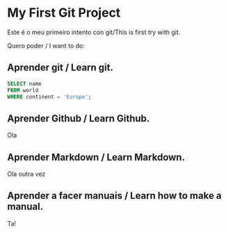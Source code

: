 # My First Git Project

Este é o meu primeiro intento con git/This is first try with git.

Quero poder / I want to do:

## Aprender git / Learn git.

```sql
SELECT name
FROM world
WHERE continent = 'Europe';

```


## Aprender Github / Learn Github.

Ola

## Aprender Markdown / Learn Markdown.

Ola outra vez

## Aprender a facer manuais / Learn how to make a manual.
Ta!